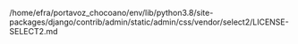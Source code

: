 /home/efra/portavoz_chocoano/env/lib/python3.8/site-packages/django/contrib/admin/static/admin/css/vendor/select2/LICENSE-SELECT2.md